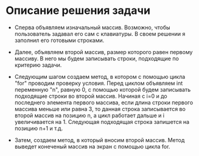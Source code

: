 # Описание решения задачи

* Сперва объявляем изначальный массив. Возможно, чтобы пользователь задавал его сам с клавиатуры. В своем решении я заполнил его готовыми строками.

* Далее, объявляем второй массив, размер которого равен первому массиву. В него мы будем записывать строки, подходящие по критерию задачи.

* Следующим шагом создаем метод, в котором с помощью цикла "for" проводим проверку условия. Перед циклом объявляем int переменную "n", равную 0, с помощью которой будем записывать подходящие строки во второй массив. Начиная с i=0 и до последнего элемента первого массива, если длина строки первого массива меньше или равна 3, то данная строка записывается во второй массив на позицию n, а цикл работает дальше и i увеличивается на 1. Следующая подходящая строка запишется на позицию n+1 и т.д.

* Затем, создаем метод, в который вносим второй массив. Метод выведет конеченый массив на экран с помощью цикла for. 
